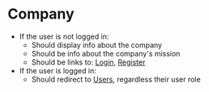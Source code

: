 # Company

- If the user is not logged in:
  - Should display info about the company
  - Should be info about the company's mission
  - Should be links to: [Login](./users/login.md), [Register](./users/register.md)
- If the user is logged in:
  - Should redirect to [Users](./users/), regardless their user role
